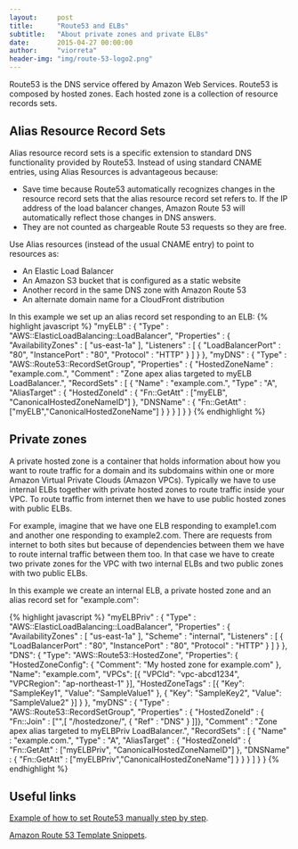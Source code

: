 ```yaml
---
layout:     post
title:      "Route53 and ELBs"
subtitle:   "About private zones and private ELBs"
date:       2015-04-27 00:00:00
author:     "viorreta"
header-img: "img/route-53-logo2.png"
---
```


<p>
Route53 is the DNS service offered by Amazon Web Services. Route53 is composed by hosted zones. Each hosted zone is a collection of resource records sets. 

</p>

<h2>Alias Resource Record Sets</h2>
<p>

Alias resource record sets is a specific extension to standard DNS functionality provided by Route53. Instead of using standard CNAME entries, using Alias Resources is advantageous because:
<ul>
<li>Save time because Route53 automatically recognizes changes in the resource record sets that the alias resource record set refers to. If the IP address of the load balancer changes, Amazon Route 53 will automatically reflect those changes in DNS answers.</li>
<li>They are not counted as chargeable Route 53 requests so they are free.</li>
</ul>
</p>

<p>

Use Alias resources (instead of the usual CNAME entry) to point to resources as:
<ul>
<li>An Elastic Load Balancer</li>
<li>An Amazon S3 bucket that is configured as a static website</li>
<li>Another record in the same DNS zone with Amazon Route 53</li>
<li>An alternate domain name for a CloudFront distribution</li>
</ul>
</p>
<p>
In this example we set up an alias record set responding to an ELB:
{% highlight javascript %}
  "myELB" : {
    "Type" : "AWS::ElasticLoadBalancing::LoadBalancer",
    "Properties" : {
      "AvailabilityZones" : [ "us-east-1a" ],
      "Listeners" : [ {
        "LoadBalancerPort" : "80",
        "InstancePort" : "80",
        "Protocol" : "HTTP"
      } ]
    }
  },
  "myDNS" : {
    "Type" : "AWS::Route53::RecordSetGroup",
      "Properties" : {
        "HostedZoneName" : "example.com.",
        "Comment" : "Zone apex alias targeted to myELB LoadBalancer.",
        "RecordSets" : [ {
          "Name" : "example.com.",
          "Type" : "A",
            "AliasTarget" : {
              "HostedZoneId" : { "Fn::GetAtt" : ["myELB", "CanonicalHostedZoneNameID"] },
              "DNSName" : { "Fn::GetAtt" : ["myELB","CanonicalHostedZoneName"] }
            }
          }
        ]
    }
  }
{% endhighlight %}

</p>


<h2>Private zones</h2>
<p>
A private hosted zone is a container that holds information about how you want to route traffic for a domain and its subdomains within one or more Amazon Virtual Private Clouds (Amazon VPCs). Typically we have to use internal ELBs together with private hosted zones to route traffic inside your VPC. To route traffic from internet then we have to use public hosted zones with public ELBs.
</p>	
<p>
For example, imagine that we have one ELB responding to example1.com and another one responding to example2.com. There are requests from internet to both sites but because of dependencies between them we have to route internal traffic between them too. In that case we have to create two private zones for the VPC with two internal ELBs and two public zones with two public ELBs.
</p>
<p>	
In this example we create an internal ELB, a private hosted zone and an alias record set for "example.com": 

{% highlight javascript %}
  "myELBPriv" : {
    "Type" : "AWS::ElasticLoadBalancing::LoadBalancer",
    "Properties" : {
      "AvailabilityZones" : [ "us-east-1a" ],
      "Scheme" : "internal",
      "Listeners" : [ {
        "LoadBalancerPort" : "80",
        "InstancePort" : "80",
        "Protocol" : "HTTP"
      } ]
    }
  },
  "DNS": {
    "Type": "AWS::Route53::HostedZone",
    "Properties": {
      "HostedZoneConfig": {
        "Comment": "My hosted zone for example.com"
      },
      "Name": "example.com",
      "VPCs": [{
        "VPCId": "vpc-abcd1234",
        "VPCRegion": "ap-northeast-1"
      }],
      "HostedZoneTags" : [{
        "Key": "SampleKey1",
        "Value": "SampleValue1"
      },
      {
        "Key": "SampleKey2",
        "Value": "SampleValue2"
      }]
    }
  },
  "myDNS" : {
    "Type" : "AWS::Route53::RecordSetGroup",
      "Properties" : {
        "HostedZoneId" : { "Fn::Join" : ["",[ "/hostedzone/", { "Ref" : "DNS"  } ]]},
        "Comment" : "Zone apex alias targeted to myELBPriv LoadBalancer.",
        "RecordSets" : [ {
          "Name" : "example.com.",
          "Type" : "A",
            "AliasTarget" : {
              "HostedZoneId" : { "Fn::GetAtt" : ["myELBPriv", "CanonicalHostedZoneNameID"] },
              "DNSName" : { "Fn::GetAtt" : ["myELBPriv","CanonicalHostedZoneName"] }
            }
          }
        ]
    }
  }
{% endhighlight %}
</p>

<h2>Useful links</h2>

[Example of how to set Route53 manually step by step](http://www.cloudtrail.org/blog/339amazon-route-53-easy-example/).

[Amazon Route 53 Template Snippets](http://docs.aws.amazon.com/AWSCloudFormation/latest/UserGuide/quickref-route53.html).

